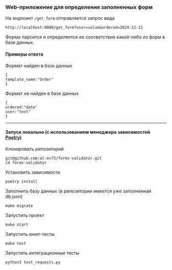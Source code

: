 ### Web-приложение для определения заполненных форм

На эндпоинт `/get_form` отправляется запрос вида 

```
http://localhost:8000/get_form?user=value&ordered=2024-12-12
```
Форма парсится и определяется ее соответствие какой-либо из форм в базе данных.<br>

#### Примеры ответа

Формат найден в базе данных

```
{
template_name:"Order"
}
```

Формат не найден в базе данных

```
{
ordered:"date"
user:"text"
}
```

---

#### Запуск локально (с использованием менеджера зависимостей [Poetry](https://python-poetry.org/docs/))

Клонировать репозиторий
```
git@github.com:al-ov73/forms-validator.git
cd forms-validator
```

Установить зависимости
```
poetry install
```
Заполнить базу данных (в репозитории имеется уже заполненная db.json)
```
make migrate
```

Запустить проект
```
make start
```
Запустить юнит-тесты
```
make test
```
Запустить интеграционные тесты
```
python3 test_requests.py
```
